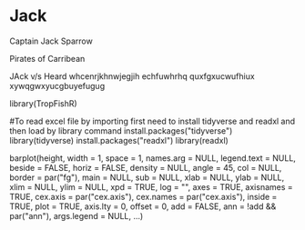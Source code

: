 # Jack

Captain Jack Sparrow

Pirates of Carribean

JAck v/s Heard
whcenrjkhnwjegjih
echfuwhrhq
quxfgxucwufhiux
xywqgwxyucgbuyefugug

library(TropFishR)

#To read excel file by importing first need to install tidyverse and readxl and then load by library command
install.packages("tidyverse")
library(tidyverse)
install.packages("readxl")
library(readxl)


barplot(height, width = 1, space = 1,
        names.arg = NULL, legend.text = NULL, beside = FALSE,
        horiz = FALSE, density = NULL, angle = 45,
        col = NULL, border = par("fg"),
        main = NULL, sub = NULL, xlab = NULL, ylab = NULL,
        xlim = NULL, ylim = NULL, xpd = TRUE, log = "",
        axes = TRUE, axisnames = TRUE,
        cex.axis = par("cex.axis"), cex.names = par("cex.axis"),
        inside = TRUE, plot = TRUE, axis.lty = 0, offset = 0,
        add = FALSE, ann = !add && par("ann"), args.legend = NULL, ...)